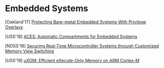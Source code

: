 # Embedded Systems

[Oakland'17] [Protecting Bare-metal Embedded Systems With Privilege
Overlays](https://nebelwelt.net/publications/files/17Oakland.pdf)

[USS'18] [ACES: Automatic Compartments for Embedded
Systems](https://www.usenix.org/system/files/conference/usenixsecurity18/sec18-clements.pdf)

[NDSS'18] [Securing Real-Time Microcontroller Systems through Customized Memory
View Switching](https://www.ndss-symposium.org/wp-content/uploads/2018/02/ndss2018_04B-2_Kim_paper.pdf)

[USS'19] [uXOM: Efficient eXecute-Only Memory on ARM
Cortex-M](https://www.usenix.org/system/files/sec19-kwon_0.pdf)
